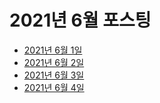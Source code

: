 # 2021년 6월 포스팅

- [2021년 6월 1일](2021-06-01-webspeechapi.md)
- [2021년 6월 2일](2021-06-02-url-search-params.md)
- [2021년 6월 3일](2021-06-03-optionrequest.md)
- [2021년 6월 4일](2021-06-04-uuid.md)
